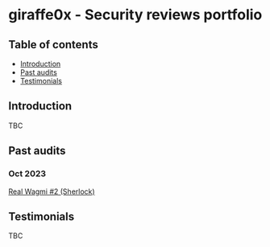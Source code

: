 # giraffe0x - Security reviews portfolio

## Table of contents
- [Introduction](#introduction)
- [Past audits](#past-audits)
- [Testimonials](#testimonials)


## Introduction
TBC

## Past audits
### Oct 2023
[Real Wagmi #2 (Sherlock)](https://github.com/giraffe0x/portfolio/blob/main/reports/sherlock/RealWagmi%232/RealWagmi%232.md)

## Testimonials
TBC
